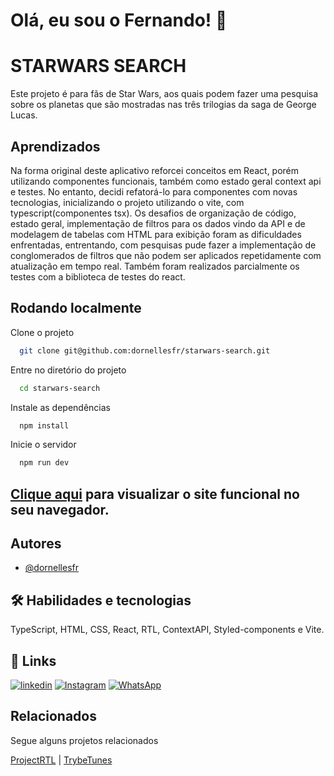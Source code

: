 
# Olá, eu sou o Fernando! 👋


# STARWARS SEARCH

Este projeto é para fãs de Star Wars, aos quais podem fazer uma pesquisa sobre os planetas que são mostradas nas três trilogias da saga de George Lucas.


## Aprendizados

Na forma original deste aplicativo reforcei conceitos em React, porém utilizando componentes funcionais, também como estado geral context api e testes. No entanto, decidi refatorá-lo para componentes com novas tecnologias, inicializando o projeto utilizando o vite, com typescript(componentes tsx).
Os desafios de organização de código, estado geral, implementação de filtros para os dados vindo da API e de modelagem de tabelas com HTML para exibição foram as dificuldades enfrentadas, entrentando, com pesquisas pude fazer a implementação de conglomerados de filtros que não podem ser aplicados repetidamente com atualização em tempo real. Também foram realizados parcialmente os testes com a biblioteca de testes do react.

## Rodando localmente

Clone o projeto

```bash
  git clone git@github.com:dornellesfr/starwars-search.git
```

Entre no diretório do projeto
```bash
  cd starwars-search
```

Instale as dependências

```bash
  npm install
```

Inicie o servidor

```bash
  npm run dev
```

## [Clique aqui](https://starwars-search-one.vercel.app/) para visualizar o site funcional no seu navegador.

## Autores

- [@dornellesfr](https://www.github.com/dornellesfr)


## 🛠 Habilidades e tecnologias
TypeScript, HTML, CSS, React, RTL, ContextAPI, Styled-components e Vite.


## 🔗 Links
[![linkedin](https://img.shields.io/badge/linkedin-0A66C2?style=for-the-badge&logo=linkedin&logoColor=white)](https://www.linkedin.com/in/fernando-dornelles-rocha-3b11b921a/)
[![Instagram](https://img.shields.io/badge/Instagram-%23E4405F.svg?style=for-the-badge&logo=Instagram&logoColor=white)](https://instagram.com/dornellesfr)
[![WhatsApp](https://img.shields.io/badge/WhatsApp-25D366?style=for-the-badge&logo=whatsapp&logoColor=white)](https://wa.me/5551997463822)


## Relacionados

Segue alguns projetos relacionados

[ProjectRTL](https://github.com/dornellesfr/react-testing-library) |
[TrybeTunes](https://github.com/dornellesfr/trybe-tunes)
